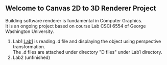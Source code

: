 ## Welcome to Canvas 2D to 3D Renderer Project
Building software renderer is fundamental in Computer Graphics. <br>
It is an ongoing project based on course Lab CSCI 6554 of George Washington University. <br>
1. Lab1
[Lab1](https://yuandong-chen.github.io/GraphicsLab/Lab1/index.html) is reading .d file and displaying the object using perspective transformation. <br>
The .d files are attached under directory "D files" under Lab1 directory.<br>
2. Lab2 (unfinished)
